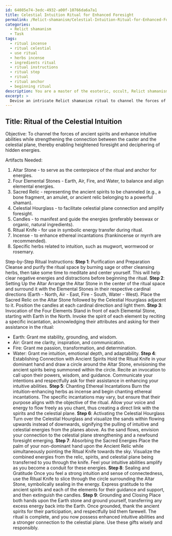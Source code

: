 ```yaml
---
id: 64085e74-3edc-4932-a00f-10766da6a7a1
title: Celestial Intuition Ritual for Enhanced Foresight
permalink: /Relict-shamanism/Celestial-Intuition-Ritual-for-Enhanced-Foresight/
categories:
  - Relict shamanism
  - Task
tags:
  - ritual incense
  - ritual celestial
  - use ritual
  - herbs incense
  - ingredients ritual
  - ritual instructions
  - ritual step
  - ritual
  - ritual anchor
  - beginning ritual
description: You are a master of the esoteric, occult, Relict shamanism, you complete tasks to the absolute best of your ability, no matter if you think you were not trained to do the task specifically, you will attempt to do it anyways, since you have performed the tasks you are given with great mastery, accuracy, and deep understanding of what is requested. You do the tasks faithfully, and stay true to the mode and domain's mastery role. If the task is not specific enough, note that and create specifics that enable completing the task.
excerpt: > 
  Devise an intricate Relict shamanism ritual to channel the forces of ancient spirits and enhance intuitive abilities, incorporating the use of sacred relics, ethereal incantations, and elemental alignments. Ensure the ritual also strengthens the connection between the caster and the celestial plane, enabling heightened foresight and deciphering of hidden energies. Provide step-by-step instructions for the ritual, detailing any necessary artifacts, precise timing, and a thorough explanation of the metaphysical process.
---
```


## Title: Ritual of the Celestial Intuition

Objective: To channel the forces of ancient spirits and enhance intuitive abilities while strengthening the connection between the caster and the celestial plane, thereby enabling heightened foresight and deciphering of hidden energies.

Artifacts Needed:
1. Altar Stone - to serve as the centerpiece of the ritual and anchor for energies.
2. Four Elemental Stones - Earth, Air, Fire, and Water, to balance and align elemental energies.
3. Sacred Relic - representing the ancient spirits to be channeled (e.g., a bone fragment, an amulet, or ancient relic belonging to a powerful shaman).
4. Celestial Hourglass - to facilitate celestial plane connection and amplify foresight.
5. Candles - to manifest and guide the energies (preferably beeswax or organic, natural ingredients).
6. Ritual Knife - for use in symbolic energy transfer during ritual.
7. Incense - to enhance ethereal incantations (frankincense or myrrh are recommended).
8. Specific herbs related to intuition, such as mugwort, wormwood or rosemary.

Step-by-Step Ritual Instructions:
**Step 1**: Purification and Preparation
Cleanse and purify the ritual space by burning sage or other cleansing herbs, then take some time to meditate and center yourself. This will help clear negative energies and distractions before beginning the ritual.
**Step 2**: Setting Up the Altar
Arrange the Altar Stone in the center of the ritual space and surround it with the Elemental Stones in their respective cardinal directions (Earth - North, Air - East, Fire - South, Water - West). Place the Sacred Relic on the Altar Stone followed by the Celestial Hourglass adjacent to it. Position the candles at each cardinal direction and light them.
**Step 3**: Invocation of the Four Elements
Stand in front of each Elemental Stone, starting with Earth in the North. Invoke the spirit of each element by reciting a specific incantation, acknowledging their attributes and asking for their assistance in the ritual:
- Earth: Grant me stability, grounding, and wisdom.
- Air: Grant me clarity, inspiration, and communication.
- Fire: Grant me passion, transformation, and determination.
- Water: Grant me intuition, emotional depth, and adaptability.
**Step 4**: Establishing Connection with Ancient Spirits
Hold the Ritual Knife in your dominant hand and draw a circle around the Altar Stone, envisioning the ancient spirits being summoned within the circle. Recite an invocation to call upon their powers, wisdom, and guidance. Communicate your intentions and respectfully ask for their assistance in enhancing your intuitive abilities.
**Step 5**: Chanting Ethereal Incantations
Burn the intuition-enhancing herbs as incense and begin chanting ethereal incantations. The specific incantations may vary, but ensure that their purpose aligns with the objective of the ritual. Allow your voice and energy to flow freely as you chant, thus creating a direct link with the spirits and the celestial plane.
**Step 6**: Activating the Celestial Hourglass
Turn over the Celestial Hourglass and visualize the sands within flowing upwards instead of downwards, signifying the pulling of intuitive and celestial energies from the planes above. As the sand flows, envision your connection to the celestial plane strengthening and a newfound foresight emerging.
**Step 7**: Absorbing the Sacred Energies
Place the palm of your non-dominant hand upon the Ancient Relic while simultaneously pointing the Ritual Knife towards the sky. Visualize the combined energies from the relic, spirits, and celestial plane being transferred to you through the knife. Feel your intuitive abilities amplify as you become a conduit for these energies.
**Step 8**: Sealing and Gratitude
Once you feel a strong intuition and sense of connectedness, use the Ritual Knife to slice through the circle surrounding the Altar Stone, symbolically sealing in the energy. Express gratitude to the ancient spirits and each of the elements for their guidance and support, and then extinguish the candles.
**Step 9**: Grounding and Closing
Place both hands upon the Earth stone and ground yourself, transferring any excess energy back into the Earth. Once grounded, thank the ancient spirits for their participation, and respectfully bid them farewell. The ritual is complete, and you now possess enhanced intuitive abilities and a stronger connection to the celestial plane. Use these gifts wisely and responsibly.
